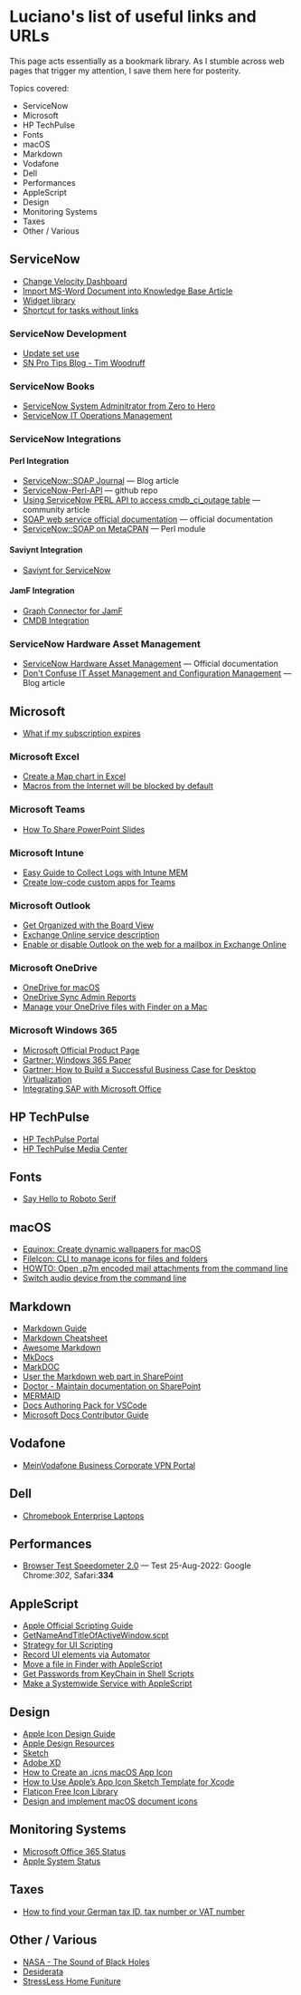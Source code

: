 # Luciano's list of useful links and URLs

This page acts essentially as a bookmark library.  As I stumble across web pages that trigger my attention, I save them here for posterity.

Topics covered:

* ServiceNow
* Microsoft
* HP TechPulse
* Fonts
* macOS
* Markdown
* Vodafone
* Dell
* Performances
* AppleScript
* Design
* Monitoring Systems
* Taxes
* Other / Various

## ServiceNow

* [Change Velocity Dashboard](https://accoprod.service-now.com/$pa_dashboard.do?sysparm_dashboard=dfd7ec1149d35010f877ebaecda567c0&sysparm_tab=37d7ec5149d35010f877ebaecda5676e&sysparm_cancelable=true&sysparm_editable=false&sysparm_active_panel=false)
* [Import MS-Word Document into Knowledge Base Article](https://docs.servicenow.com/bundle/rome-servicenow-platform/page/product/knowledge-management/task/import-word-platform.html)
* [Widget library](https://docs.servicenow.com/bundle/sandiego-servicenow-platform/page/build/service-portal/concept/widget-showcase.html)
* [Shortcut for tasks without links](https://www.servicenow.com/community/in-other-news/shortcut-for-tasks-without-links/ba-p/2280686)

### ServiceNow Development

* [Update set use](https://docs.servicenow.com/bundle/rome-application-development/page/build/system-update-sets/concept/update-set-procedures.html)
* [SN Pro Tips Blog - Tim Woodruff](https://snprotips.com)

### ServiceNow Books

* [ServiceNow System Adminitrator from Zero to Hero](https://github.com/PacktPublishing/ServiceNow-System-Administrator-from-Zero-to-Hero)
* [ServiceNow IT Operations Management](https://github.com/PacktPublishing/ServiceNow-IT-Operations-Management-V-)

### ServiceNow Integrations

#### Perl Integration

* [ServiceNow::SOAP Journal](https://servicenowsoap.wordpress.com/category/perl/) &mdash; Blog article
* [ServiceNow-Perl-API](https://github.com/koukakaijin/ServiceNow-Perl-API) &mdash; github repo
* [Using ServiceNow PERL API to access cmdb_ci_outage table](https://community.servicenow.com/community?id=community_question&sys_id=790287e9db98dbc01dcaf3231f96197c) &mdash; community article
* [SOAP web service official documentation](https://docs.servicenow.com/bundle/sandiego-application-development/page/integrate/inbound-rest/concept/c_RESTAPI.html) &mdash; official documentation
* [ServiceNow::SOAP on MetaCPAN](https://metacpan.org/pod/ServiceNow::SOAP) &mdash; Perl module

#### Saviynt Integration

* [Saviynt for ServiceNow](https://saviynt.com/integrations/servicenow/)

#### JamF Integration

* [Graph Connector for JamF](https://docs.servicenow.com/bundle/sandiego-servicenow-platform/page/product/configuration-management/concept/cmdb-integration-jamf.html)
* [CMDB Integration](https://marketplace.jamf.com/details/servicenow-cmdb-integration)

### ServiceNow Hardware Asset Management

* [ServiceNow Hardware Asset Management](https://docs.servicenow.com/bundle/sandiego-it-asset-management/page/product/hardware-asset-management/reference/ham-landing-page.html) &mdash; Official documentation
* [Don't Confuse IT Asset Management and Configuration Management](https://www.provance.com/blog/dont-confuse-it-asset-management-and-configuration-management-ever/) &mdash; Blog article

## Microsoft

* [What if my subscription expires](https://learn.microsoft.com/en-us/microsoft-365/commerce/subscriptions/what-if-my-subscription-expires?view=o365-worldwide)

### Microsoft Excel

* [Create a Map chart in Excel](https://support.microsoft.com/en-us/office/create-a-map-chart-in-excel-f2cfed55-d622-42cd-8ec9-ec8a358b593b)
* [Macros from the Internet will be blocked by default](https://learn.microsoft.com/en-us/deployoffice/security/internet-macros-blocked#how-office-determines-whether-to-run-macros-in-files-from-the-internet)

### Microsoft Teams

* [How To Share PowerPoint Slides](https://support.microsoft.com/en-us/office/share-powerpoint-slides-in-a-teams-meeting-fc5a5394-2159-419c-bc59-1f64c1f4e470)

### Microsoft Intune

* [Easy Guide to Collect Logs with Intune MEM](https://www.prajwaldesai.com/collect-logs-with-intune/#:~:text=Select%20the%20Windows%2010%20Device,Windows%2010%2FWindows%2011%20device.)
* [Create low-code custom apps for Teams](https://docs.microsoft.com/en-us/microsoftteams/platform/samples/teams-low-code-solutions)

### Microsoft Outlook

* [Get Organized with the Board View](https://support.microsoft.com/en-us/office/organize-things-your-way-with-the-calendar-board-view-611ef33f-7a13-4631-a597-b5657cc19085)
* [Exchange Online service description](https://docs.microsoft.com/en-us/office365/servicedescriptions/exchange-online-service-description/exchange-online-service-description#feature-availability-across-exchange-online-standalone-plans)
* [Enable or disable Outlook on the web for a mailbox in Exchange Online](https://docs.microsoft.com/en-us/exchange/recipients-in-exchange-online/manage-user-mailboxes/enable-or-disable-outlook-web-app)

### Microsoft OneDrive

* [OneDrive for macOS](https://techcommunity.microsoft.com/t5/microsoft-onedrive-blog/microsoft-works-to-ensure-a-great-onedrive-experience-on-apple/ba-p/2400803)
* [OneDrive Sync Admin Reports](https://techcommunity.microsoft.com/t5/microsoft-onedrive-blog/announcing-public-preview-of-onedrive-sync-admin-reports/ba-p/2303407)
* [Manage your OneDrive files with Finder on a Mac](https://www.umb.edu/it/admin_systems/onedrive/finder)

### Microsoft Windows 365

* [Microsoft Official Product Page](https://www.microsoft.com/en-us/windows-365/enterprise)
* [Gartner: Windows 365 Paper](https://www.gartner.com/doc/reprints?id=1-289L5LU5&ct=211129&st=sb)
* [Gartner: How to Build a Successful Business Case for Desktop Virtualization](https://www.gartner.com/en/documents/3986305)
* [Integrating SAP with Microsoft Office](https://techcommunity.microsoft.com/t5/running-sap-applications-on-the/integrating-sap-with-microsoft-office/ba-p/3675112)

## HP TechPulse

* [HP TechPulse Portal](https://www.hpdaas.com/)
* [HP TechPulse Media Center](https://hp.service-now.com/techpulse_kb?id=kb_article&sysparm_article=KB0012640)

## Fonts

* [Say Hello to Roboto Serif](https://material.io/blog/roboto-serif)

## macOS

* [Equinox: Create dynamic wallpapers for macOS](https://github.com/rlxone/Equinox)
* [FileIcon: CLI to manage icons for files and folders](https://github.com/mklement0/fileicon)
* [HOWTO: Open .p7m encoded mail attachments from the command line](https://andrea.brancatelli.it/tag/p7m/)
* [Switch audio device from the command line](https://github.com/deweller/switchaudio-osx)

## Markdown

* [Markdown Guide](https://www.markdownguide.org/getting-started/)
* [Markdown Cheatsheet](https://github.com/adam-p/markdown-here/wiki/Markdown-Cheatsheet)
* [Awesome Markdown](https://github.com/mundimark/awesome-markdown)
* [MkDocs](https://www.mkdocs.org)
* [MarkDOC](https://markdoc.io)
* [User the Markdown web part in SharePoint](https://support.microsoft.com/en-us/office/use-the-markdown-web-part-6d73c06d-2877-4bc9-988b-f2896016c50b)
* [Doctor - Maintain documentation on SharePoint](https://github.com/estruyf/doctor)
* [MERMAID](https://mermaid-js.github.io/mermaid/#/README)
* [Docs Authoring Pack for VSCode](https://docs.microsoft.com/en-us/contribute/how-to-write-docs-auth-pack)
* [Microsoft Docs Contributor Guide](https://docs.microsoft.com/en-us/contribute/)

## Vodafone

* [MeinVodafone Business Corporate VPN Portal](https://www.vodafone.de/business/services/cvpn/login)

## Dell

* [Chromebook Enterprise Laptops](https://www.dell.com/de-de/shop/dell-notebooks/sf/latitude-chromebook-enterprise#models-module)

## Performances

* [Browser Test Speedometer 2.0](https://browserbench.org/Speedometer2.0/) &mdash; Test 25-Aug-2022: Google Chrome:*302*, Safari:**334**

## AppleScript

* [Apple Official Scripting Guide](https://developer.apple.com/library/archive/documentation/LanguagesUtilities/Conceptual/MacAutomationScriptingGuide/index.html#//apple_ref/doc/uid/TP40016239-CH56-SW1)
* [GetNameAndTitleOfActiveWindow.scpt](https://gist.github.com/timpulver/4753750)
* [Strategy for UI Scripting](http://n8henrie.com/2013/03/a-strategy-for-ui-scripting-in-applescript/)
* [Record UI elements via Automator](https://stackoverflow.com/questions/3542826/applescript-editor-record-doesnt-work/18752770#18752770)
* [Move a file in Finder with AppleScript](https://stackoverflow.com/questions/14058061/move-a-file-in-finder-with-applescript)
* [Get Passwords from KeyChain in Shell Scripts](https://scriptingosx.com/2021/04/get-password-from-keychain-in-shell-scripts/)
* [Make a Systemwide Service with AppleScript](https://developer.apple.com/library/archive/documentation/LanguagesUtilities/Conceptual/MacAutomationScriptingGuide/MakeaSystem-WideService.html)

## Design

* [Apple Icon Design Guide](https://developer.apple.com/design/human-interface-guidelines/foundations/app-icons/)
* [Apple Design Resources](https://developer.apple.com/design/resources/)
* [Sketch](https://www.sketch.com)
* [Adobe XD](https://www.adobe.com/products/xd.html)
* [How to Create an .icns macOS App Icon](https://gist.github.com/jamieweavis/b4c394607641e1280d447deed5fc85fc)
* [How to Use Apple’s App Icon Sketch Template for Xcode](https://medium.com/kennethlng/how-to-use-apples-app-icon-sketch-template-for-xcode-2a4458c75ac1)
* [Flaticon Free Icon Library](https://www.flaticon.com)
* [Design and implement macOS document icons](https://developer.apple.com/news/?id=5i6jlf4d)

## Monitoring Systems

* [Microsoft Office 365 Status](https://msft.it/6011eAYPc)
* [Apple System Status](https://www.apple.com/de/support/systemstatus/)

## Taxes

* [How to find your German tax ID, tax number or VAT number](https://allaboutberlin.com/guides/german-tax-id-steuernummer)

## Other / Various

* [NASA - The Sound of Black Holes](https://www.nasa.gov/mission_pages/chandra/news/new-nasa-black-hole-sonifications-with-a-remix.html)
* [Desiderata](https://desiderata.com/desiderata.html)
* [StressLess Home Funiture](https://www.stressless.com/)
